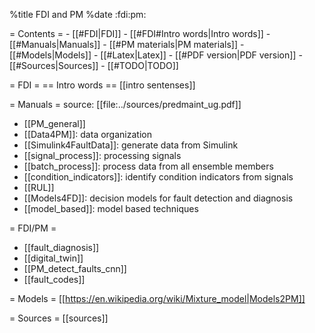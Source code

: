 %title FDI and PM
%date
:fdi:pm:

= Contents =
    - [[#FDI|FDI]]
        - [[#FDI#Intro words|Intro words]]
    - [[#Manuals|Manuals]]
    - [[#PM materials|PM materials]]
    - [[#Models|Models]]
    - [[#Latex|Latex]]
    - [[#PDF version|PDF version]]
    - [[#Sources|Sources]]
    - [[#TODO|TODO]]

= FDI =
== Intro words ==
[[intro sentenses]]

= Manuals =
source: [[file:../sources/predmaint_ug.pdf]]
- [[PM_general]]
- [[Data4PM]]: data organization
- [[Simulink4FaultData]]: generate data from Simulink
- [[signal_process]]: processing signals
- [[batch_process]]: process data from all ensemble members
- [[condition_indicators]]: identify condition indicators from signals
- [[RUL]]
- [[Models4FD]]: decision models for fault detection and diagnosis
- [[model_based]]: model based techniques

= FDI/PM =
- [[fault_diagnosis]]
- [[digital_twin]]
- [[PM_detect_faults_cnn]]
- [[fault_codes]]

= Models =
[[https://en.wikipedia.org/wiki/Mixture_model|Models2PM]]

= Sources =
[[sources]]

